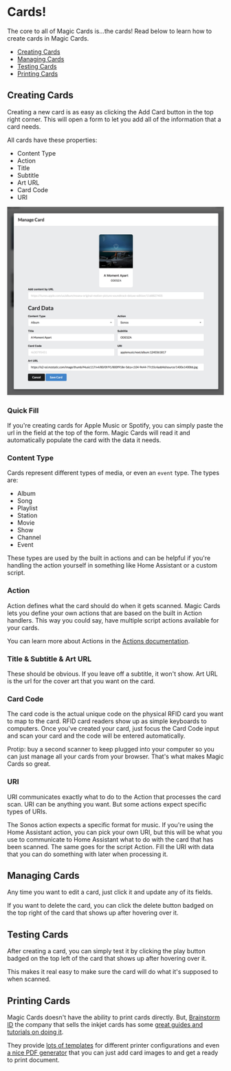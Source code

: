 # Cards!

The core to all of Magic Cards is...the cards! Read below to learn how to create cards in Magic Cards.

* [Creating Cards](#creating-cards)
* [Managing Cards](#managing-cards)
* [Testing Cards](#testing-cards)
* [Printing Cards](#printing-cards)


## Creating Cards

Creating a new card is as easy as clicking the Add Card button in the top right corner. This will open a form to let you add all of the information that a card needs.

All cards have these properties:

* Content Type
* Action
* Title
* Subtitle
* Art URL
* Card Code
* URI

![](/docs/images/card-form.png)

### Quick Fill

If you're creating cards for Apple Music or Spotify, you can simply paste the url in the field at the top of the form. Magic Cards will read it and automatically populate the card with the data it needs.


### Content Type

Cards represent different types of media, or even an `event` type. The types are:

* Album
* Song
* Playlist
* Station
* Movie
* Show
* Channel
* Event

These types are used by the built in actions and can be helpful if you're handling the action yourself in something like Home Assistant or a custom script.

### Action

Action defines what the card should do when it gets scanned. Magic Cards lets you define your own actions that are based on the built in Action handlers. This way you could say, have multiple script actions available for your cards.

You can learn more about Actions in the [Actions documentation](actions.md).

### Title & Subtitle & Art URL

These should be obvious. If you leave off a subtitle, it won't show. Art URL is the url for the cover art that you want on the card.

### Card Code

The card code is the actual unique code on the physical RFID card you want to map to the card. RFID card readers show up as simple keyboards to computers.  Once you've created your card, just focus the Card Code input and scan your card and the code will be entered automatically.

Protip: buy a second scanner to keep plugged into your computer so you can just manage all your cards from your browser. That's what makes Magic Cards so great.

### URI

URI communicates exactly what to do to the Action that processes the card scan. URI can be anything you want. But some actions expect specific types of URIs.

The Sonos action expects a specific format for music. If you're using the Home Assistant action, you can pick your own URI, but this will be what you use to communicate to Home Assistant what to do with the card that has been scanned. The same goes for the script Action. Fill the URI with data that you can do something with later when processing it.

## Managing Cards

Any time you want to edit a card, just click it and update any of its fields.

If you want to delete the card, you can click the delete button badged on the top right of the card that shows up after hovering over it.

## Testing Cards

After creating a card, you can simply test it by clicking the play button badged on the top left of the card that shows up after hovering over it.

This makes it real easy to make sure the card will do what it's supposed to when scanned.

## Printing Cards

Magic Cards doesn't have the ability to print cards directly. But, [Brainstorm ID](https://brainstormidsupply.com) the company that sells the inkjet cards has some [great guides and tutorials on doing it](https://brainstormidsupply.com/guides-videos-tutorials/).

They provide [lots of templates](https://brainstormidsupply.com/learning-center/inkjet-pvc-cards-help.html) for different printer configurations and even [a nice PDF generator](https://brainstormidsupply.com/id-card-printing-layout-tool.html) that you can just add card images to and get a ready to print document.
